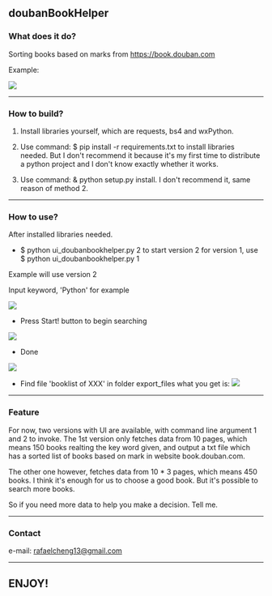 ## doubanBookHelper


### What does it do?
Sorting books based on marks from https://book.douban.com

Example:

![](https://raw.githubusercontent.com/Rafael-Cheng/doubanBooks/master/4.png)

----

### How to build?
1. Install libraries yourself, which are requests, bs4 and wxPython.

2. Use command: $ pip install -r requirements.txt to install libraries needed.
But I don't recommend it because it's my first time to distribute a python
project and I don't know exactly whether it works.

3. Use command: & python setup.py install. I don't recommend it, same reason
of method 2.

----

### How to use?
After installed libraries needed.
* $ python ui_doubanbookhelper.py 2
to start version 2
for version 1, use
$ python ui_doubanbookhelper.py 1

Example will use version 2

Input keyword, 'Python' for example

![](https://raw.githubusercontent.com/Rafael-Cheng/doubanBooks/master/resources/1.png)

* Press Start! button to begin searching

![](https://raw.githubusercontent.com/Rafael-Cheng/doubanBooks/master/resources/2.png)

* Done

![](https://raw.githubusercontent.com/Rafael-Cheng/doubanBooks/master/resources/3.png)

* Find file 'booklist of XXX' in folder export_files
what you get is:
![](https://raw.githubusercontent.com/Rafael-Cheng/doubanBooks/master/resources/4.png)

----

### Feature
For now, two versions with UI are available, with command line argument 1 and
2 to invoke.
The 1st version only fetches data from 10 pages, which means 150 books 
realting the key word given, and output a txt file which has a sorted list 
of books based on mark in website book.douban.com.

The other one however, fetches data from 10 * 3 pages, which means 450 books. 
I think it's enough for us to choose a good book. But it's possible to 
search more books.

So if you need more data to help you make a decision. Tell me.

----

### Contact
e-mail: rafaelcheng13@gmail.com

----

## ENJOY!
